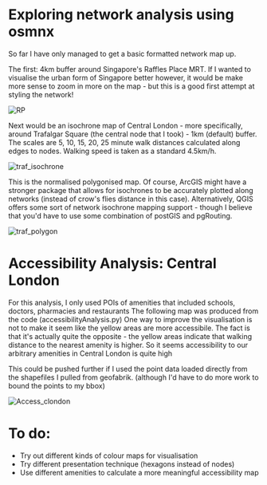 # Exploring network analysis using osmnx

So far I have only managed to get a basic formatted network map up.

The first: 4km buffer around Singapore's Raffles Place MRT. If I wanted to visualise the urban form of Singapore better however,
it would be make more sense to zoom in more on the map - but this is a good first attempt at styling the network!

![RP](https://i.imgur.com/ikTgp6j.png)

Next would be an isochrone map of Central London - more specifically, around Trafalgar Square (the central node that I took) - 1km (default) buffer.
The scales are 5, 10, 15, 20, 25 minute walk distances calculated along edges to nodes. Walking speed is taken as a standard 4.5km/h.

![traf_isochrone](https://i.imgur.com/taQJnGw.png)

This is the normalised polygonised map. Of course, ArcGIS might have a stronger package that allows for isochrones to be accurately plotted along networks (instead of crow's flies distance in this case).
Alternatively, QGIS offers some sort of network isochrone mapping support - though I believe that you'd have to use some combination of postGIS and pgRouting.

![traf_polygon](https://i.imgur.com/q7ISLNC.png)

# Accessibility Analysis: Central London

For this analysis, I only used POIs of amenities that included schools, doctors, pharmacies and restaurants
The following map was produced from the code (accessibilityAnalysis.py)
One way to improve the visualisation is not to make it seem like the yellow areas are more accessibile.
The fact is that it's actually quite the opposite - the yellow areas indicate that walking distance to the nearest amenity is higher.
So it seems accessibility to our arbitrary amenities in Central London is quite high

This could be pushed further if I used the point data loaded directly from the shapefiles I pulled from geofabrik. 
(although I'd have to do more work to bound the points to my bbox)

![Access_clondon](https://i.imgur.com/waEo0bI.png)

# To do:
* Try out different kinds of colour maps for visualisation
* Try different presentation technique (hexagons instead of nodes)
* Use different amenities to calculate a more meaningful accessibility map
